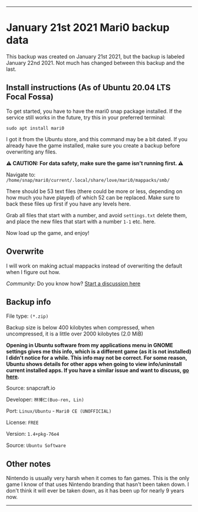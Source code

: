 
***

# January 21st 2021 Mari0 backup data

This backup was created on January 21st 2021, but the backup is labeled January 22nd 2021. Not much has changed between this backup and the last.

## Install instructions (As of Ubuntu 20.04 LTS Focal Fossa)

To get started, you have to have the mari0 snap package installed. If the service still works in the future, try this in your preferred terminal:

`sudo apt install mari0`

I got it from the Ubuntu store, and this command may be a bit dated. If you already have the game installed, make sure you create a backup before overwriting any files.

**⚠️ CAUTION: For data safety, make sure the game isn't running first. ⚠️**

Navigate to: `/home/snap/mari0/current/.local/share/love/mari0/mappacks/smb/`

There should be 53 text files (there could be more or less, depending on how much you have played) of which 52 can be replaced. Make sure to back these files up first if you have any levels here.

Grab all files that start with a number, and avoid `settings.txt` delete them, and place the new files that start with a number `1-1` etc. here. 

Now load up the game, and enjoy!

## Overwrite

I will work on making actual mappacks instead of overwriting the default when I figure out how.

_Community:_ Do you know how? [Start a discussion here](https://github.com/seanpm2001/SeansLifeArchive_Gaming_Mari0Backups/discussions)

## Backup info

File type: `(*.zip)`

Backup size is below 400 kilobytes when compressed, when uncompressed, it is a little over 2000 kilobytes (2.0 MiB)

**Opening in Ubuntu software from my applications menu in GNOME settings gives me this info, which is a different game (as it is not installed) I didn't notice for a while. This info may not be correct. For some reason, Ubuntu shows details for other apps when going to view info/uninstall current installed apps. If you have a similar issue and want to discuss, [go here](https://github.com/seanpm2001/SeansLifeArchive_Gaming_Mari0Backups/discussions).**

Source: snapcraft.io

Developer: `林博仁(Buo-ren, Lin)`

Port: `Linux/Ubuntu` - `Mari0 CE (UNOFFICIAL)`

License: `FREE`

Version: `1.4+pkg-76e4`

Source: `Ubuntu Software`

## Other notes

Nintendo is usually very harsh when it comes to fan games. This is the only game I know of that uses Nintendo branding that hasn't been taken down. I don't think it will ever be taken down, as it has been up for nearly 9 years now.

***
